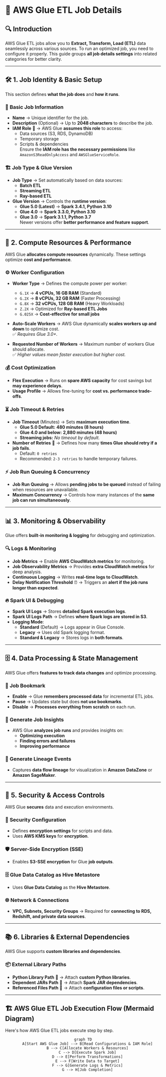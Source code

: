 # 🚀 **AWS Glue ETL Job Details**

## 🔍 **Introduction**

AWS Glue ETL jobs allow you to **Extract, Transform, Load (ETL)** data seamlessly across various sources. To run an optimized job, you need to configure it properly. This guide groups **all job details settings** into related categories for better clarity.

---

## 🛠 **1. Job Identity & Basic Setup**

This section defines **what the job does** and **how it runs**.

### 📌 **Basic Job Information**

- **Name** → Unique identifier for the job.
- **Description** (Optional) → Up to **2048 characters** to describe the job.
- **IAM Role** 🔐 → AWS Glue **assumes this role** to access:
  - Data sources (S3, RDS, DynamoDB)
  - Temporary storage
  - Scripts & dependencies  
    Ensure the **IAM role has the necessary permissions** like `AmazonS3ReadOnlyAccess` and `AWSGlueServiceRole`.

### 🏗 **Job Type & Glue Version**

- **Job Type** → Set automatically based on data sources:
  - **Batch ETL**
  - **Streaming ETL**
  - **Ray-based ETL**
- **Glue Version** → Controls the **runtime version**:
  - **Glue 5.0 (Latest)** → **Spark 3.4.1, Python 3.10**
  - **Glue 4.0** → **Spark 3.3.0, Python 3.10**
  - **Glue 3.0** → **Spark 3.1.1, Python 3.7**  
    Newer versions offer **better performance and feature support**.

---

## 🚀 **2. Compute Resources & Performance**

AWS Glue **allocates compute resources** dynamically. These settings optimize **cost and performance**.

### ⚙️ **Worker Configuration**

- **Worker Type** → Defines the compute power per worker:

  - `G.1X` → **4 vCPUs, 16 GB RAM** (Standard)
  - `G.2X` → **8 vCPUs, 32 GB RAM** (Faster Processing)
  - `G.8X` → **32 vCPUs, 128 GB RAM** (Heavy Workloads)
  - `Z.2X` → Optimized for **Ray-based ETL Jobs**
  - `G.025X` → **Cost-effective for small jobs**

- **Auto-Scale Workers** → AWS Glue dynamically **scales workers up and down** to optimize cost.  
  ✅ _Requires Glue 3.0+._

- **Requested Number of Workers** → Maximum number of workers Glue should allocate.  
  ✅ _Higher values mean faster execution but higher cost._

### 💰 **Cost Optimization**

- **Flex Execution** → Runs on **spare AWS capacity** for cost savings but **may experience delays**.
- **Usage Profile** → Allows fine-tuning for **cost vs. performance trade-offs**.

### ⏳ **Job Timeout & Retries**

- **Job Timeout** (Minutes) → Sets **maximum execution time**.
  - **Glue 5.0 Default:** **480 minutes (8 hours)**
  - **Glue 4.0 and below:** **2,880 minutes (48 hours)**
  - **Streaming jobs:** _No timeout by default._
- **Number of Retries** 🔄 → Defines how many **times Glue should retry if a job fails**.
  - Default: `0 retries`
  - Recommended: `2-3 retries` to handle temporary failures.

### ⚡ **Job Run Queuing & Concurrency**

- **Job Run Queuing** → Allows **pending jobs to be queued** instead of failing when resources are unavailable.
- **Maximum Concurrency** → Controls how many instances of the **same job can run simultaneously**.

---

## 📊 **3. Monitoring & Observability**

Glue offers **built-in monitoring & logging** for debugging and optimization.

### 🔍 **Logs & Monitoring**

- **Job Metrics** → Enable **AWS CloudWatch metrics** for monitoring.
- **Job Observability Metrics** → Provides **extra CloudWatch metrics** for deep analysis.
- **Continuous Logging** → Writes **real-time logs to CloudWatch**.
- **Delay Notification Threshold** ⏰ → Triggers an **alert if the job runs longer than expected**.

### 🔥 **Spark UI & Debugging**

- **Spark UI Logs** → Stores **detailed Spark execution logs**.
- **Spark UI Logs Path** → Defines **where Spark logs are stored in S3**.
- **Logging Mode**:
  - **Standard** (Default) → Logs appear in Glue Console.
  - **Legacy** → Uses old Spark logging format.
  - **Standard & Legacy** → Stores logs in **both formats**.

---

## 🗄 **4. Data Processing & State Management**

AWS Glue offers **features to track data changes** and optimize processing.

### 🎯 **Job Bookmark**

- **Enable** → Glue **remembers processed data** for incremental ETL jobs.
- **Pause** → Updates state but does **not use bookmarks**.
- **Disable** → **Processes everything from scratch** on each run.

### 📌 **Generate Job Insights**

- AWS Glue **analyzes job runs** and provides insights on:
  - **Optimizing execution**
  - **Finding errors and failures**
  - **Improving performance**

### 🔗 **Generate Lineage Events**

- Captures **data flow lineage** for visualization in **Amazon DataZone** or **Amazon SageMaker**.

---

## 🔐 **5. Security & Access Controls**

AWS Glue **secures** data and execution environments.

### 🔑 **Security Configuration**

- Defines **encryption settings** for scripts and data.
- Uses **AWS KMS keys** for **encryption**.

### 🛡️ **Server-Side Encryption (SSE)**

- Enables **S3-SSE encryption** for Glue **job outputs**.

### 🗄️ **Glue Data Catalog as Hive Metastore**

- Uses **Glue Data Catalog** as the **Hive Metastore**.

### 🌐 **Network & Connections**

- **VPC, Subnets, Security Groups** → Required for **connecting to RDS, Redshift, and private data sources**.

---

## 📚 **6. Libraries & External Dependencies**

AWS Glue supports **custom libraries and dependencies**.

### 📦 **External Library Paths**

- **Python Library Path** 🐍 → Attach **custom Python libraries**.
- **Dependent JARs Path** 🏺 → Attach **Spark JAR dependencies**.
- **Referenced Files Path** 📂 → Attach **configuration files or scripts**.

---

## 🏗 **AWS Glue ETL Job Execution Flow** (Mermaid Diagram)

Here's how AWS Glue ETL jobs execute step by step.

<div style="text-align: center;">

```mermaid
graph TD
    A[Start AWS Glue Job] --> B[Read Configurations & IAM Role]
    B --> C[Allocate Workers & Resources]
    C --> D[Execute Spark Job]
    D --> E[Perform Transformations]
    E --> F[Write Data to Target]
    F --> G[Generate Logs & Metrics]
    G --> H[Job Completion]
```

</div>
